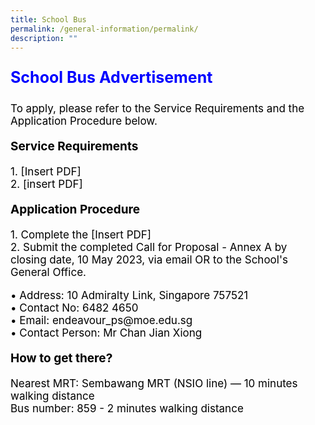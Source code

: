 ```yaml
---
title: School Bus
permalink: /general-information/permalink/
description: ""
---
```

<p style="text-align:left;font-size: 25px; color: blue; font-weight: bold;">School Bus Advertisement</p>
<p style="text-align:left;font-size: 17px; color: black;">To apply, please refer to the Service Requirements and the Application Procedure below.</p>

<p style="text-align:left;font-size:19px; color: black; font-weight: bold;">Service Requirements</p>
<p style="text-align:left;font-size:17px; color: black;">
1.  [Insert PDF]<br>
2.  [insert PDF]</p>



<p style="text-align: left; font-size: 19px; color: black; font-weight: bold;">Application Procedure</p>
<p style="text-align: left; font-size: 17px; color: black; display: inline;">1. Complete the [Insert PDF] <br>
2. Submit the completed Call for Proposal - Annex A by closing date, 10 May 2023, 
    via email OR to the School's General Office.</p>



<p style="text-align:left;font-size:17px; color: black;">• Address: 10 Admiralty Link, Singapore 757521<br>
• Contact No: 6482 4650<br>
• Email: endeavour_ps@moe.edu.sg<br>
• Contact Person: Mr Chan Jian Xiong</p>

<p style="text-align: left; font-size: 19px; color: black; font-weight: bold;">How to get there?</p>
<p style="text-align: left; font-size: 17px; color: black; display: inline;">Nearest MRT: Sembawang MRT (NSIO line) — 10 minutes walking distance <br>
Bus number: 859 - 2 minutes walking distance</p>
